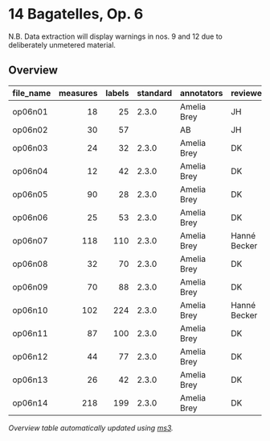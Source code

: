 # 14 Bagatelles, Op. 6

N.B. Data extraction will display warnings in nos. 9 and 12 due to deliberately unmetered material.

## Overview
|file_name|measures|labels|standard|annotators | reviewers  |
|---------|-------:|-----:|--------|-----------|------------|
|op06n01  |      18|    25|2.3.0   |Amelia Brey|JH          |
|op06n02  |      30|    57|        |AB         |JH          |
|op06n03  |      24|    32|2.3.0   |Amelia Brey|DK          |
|op06n04  |      12|    42|2.3.0   |Amelia Brey|DK          |
|op06n05  |      90|    28|2.3.0   |Amelia Brey|DK          |
|op06n06  |      25|    53|2.3.0   |Amelia Brey|DK          |
|op06n07  |     118|   110|2.3.0   |Amelia Brey|Hanné Becker|
|op06n08  |      32|    70|2.3.0   |Amelia Brey|DK          |
|op06n09  |      70|    88|2.3.0   |Amelia Brey|DK          |
|op06n10  |     102|   224|2.3.0   |Amelia Brey|Hanné Becker|
|op06n11  |      87|   100|2.3.0   |Amelia Brey|DK          |
|op06n12  |      44|    77|2.3.0   |Amelia Brey|DK          |
|op06n13  |      26|    42|2.3.0   |Amelia Brey|DK          |
|op06n14  |     218|   199|2.3.0   |Amelia Brey|DK          |


*Overview table automatically updated using [ms3](https://ms3.readthedocs.io/).*
